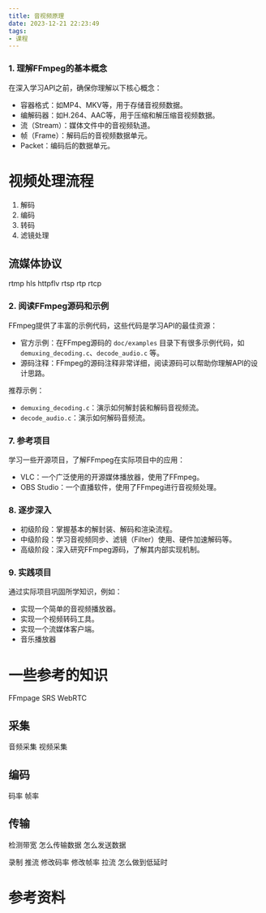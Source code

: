 ```yaml
---
title: 音视频原理
date: 2023-12-21 22:23:49
tags:
- 课程
---
```

### 1. 理解FFmpeg的基本概念
在深入学习API之前，确保你理解以下核心概念：
- 容器格式：如MP4、MKV等，用于存储音视频数据。
- 编解码器：如H.264、AAC等，用于压缩和解压缩音视频数据。
- 流（Stream）：媒体文件中的音视频轨道。
- 帧（Frame）：解码后的音视频数据单元。
- Packet：编码后的数据单元。



# 视频处理流程
1. 解码
2. 编码
3. 转码
4. 滤镜处理


## 流媒体协议
rtmp
hls
httpflv
rtsp
rtp
rtcp



### 2. 阅读FFmpeg源码和示例
FFmpeg提供了丰富的示例代码，这些代码是学习API的最佳资源：
- 官方示例：在FFmpeg源码的 `doc/examples` 目录下有很多示例代码，如 `demuxing_decoding.c`、`decode_audio.c` 等。
- 源码注释：FFmpeg的源码注释非常详细，阅读源码可以帮助你理解API的设计思路。

推荐示例：
- `demuxing_decoding.c`：演示如何解封装和解码音视频流。
- `decode_audio.c`：演示如何解码音频流。




### 7. 参考项目
学习一些开源项目，了解FFmpeg在实际项目中的应用：
- VLC：一个广泛使用的开源媒体播放器，使用了FFmpeg。
- OBS Studio：一个直播软件，使用了FFmpeg进行音视频处理。



### 8. 逐步深入
- 初级阶段：掌握基本的解封装、解码和渲染流程。
- 中级阶段：学习音视频同步、滤镜（Filter）使用、硬件加速解码等。
- 高级阶段：深入研究FFmpeg源码，了解其内部实现机制。


### 9. 实践项目
通过实际项目巩固所学知识，例如：
- 实现一个简单的音视频播放器。
- 实现一个视频转码工具。
- 实现一个流媒体客户端。
- 音乐播放器


# 一些参考的知识



FFmpage
SRS
WebRTC


## 采集
音频采集
视频采集
## 编码
码率
帧率
## 传输
检测带宽
怎么传输数据
怎么发送数据



录制
推流
    修改码率
    修改帧率
拉流
    怎么做到低延时

# 参考资料

